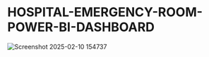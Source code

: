 # HOSPITAL-EMERGENCY-ROOM-POWER-BI-DASHBOARD
![Screenshot 2025-02-10 154737](https://github.com/user-attachments/assets/5b00040f-3359-4c5c-9e4a-a1bde8fe6000)
